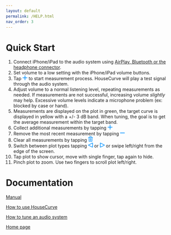```yaml
---
layout: default
permalink: /HELP.html
nav_order: 3
---
```

# Quick Start

1. Connect iPhone/iPad to the audio system using [AirPlay, Bluetooth or the headphone connector](/USAGE.md#connecting-to-an-audio-system).
1. Set volume to a low setting with the iPhone/iPad volume buttons.
1. Tap <img src="/assets/img/measure.png" alt="Measure" width="15"> to start measurement process. HouseCurve will play a test signal through the audio system.
1. Adjust volume to a normal listening level, repeating measurements as needed.  If measurements are not successful, increasing volume *slightly* may help.  Excessive volume levels indicate a microphone problem (ex: blocked by case or hand).
1. Measurements are displayed on the plot in green, the target curve is displayed in yellow with a +/- 3 dB band.  When tuning, the goal is to get the average measurement within the target band.
1. Collect additional measurements by tapping <img src="/assets/img/measure.png" alt="Measure" width="15">
1. Remove the most recent measurement by tapping <img src="/assets/img/undo.png" alt="Undo" width="15">
1. Clear all measurements by tapping <img src="/assets/img/reset.png" alt="Reset" width="15">
1. Switch between plot types tapping <img src="/assets/img/pageleft.png" alt="Page Left" width="15"> or <img src="/assets/img/pageright.png" alt="Page Right" width="15"> or swipe left/right from the edge of the screen.
1. Tap plot to show cursor, move with single finger, tap again to hide.
1. Pinch plot to zoom.  Use two fingers to scroll plot left/right.

# Documentation

[Manual](/MANUAL.md)

[How to use HouseCurve](/USAGE.md)

[How to tune an audio system](/TUNING.md)

[Home page](/README.md)

